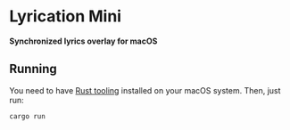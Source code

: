 # Lyrication Mini
**Synchronized lyrics overlay for macOS**

## Running
You need to have [Rust tooling](https://www.rust-lang.org/tools/install) installed on your macOS system.
Then, just run:
```bash
cargo run
```